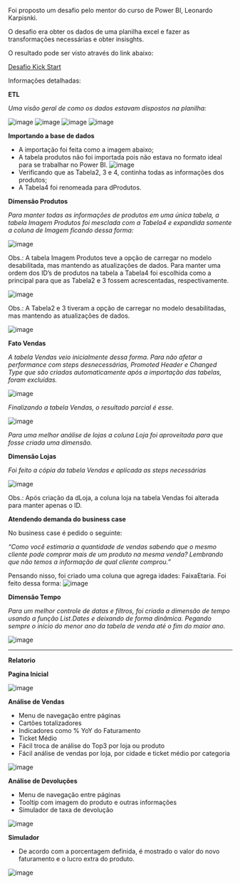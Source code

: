 Foi proposto um desafio pelo mentor do curso de Power BI, Leonardo Karpisnki.

O desafio era obter os dados de uma planilha excel e fazer as transformações necessárias e obter insisghts.

O resultado pode ser visto através do link abaixo:

[Desafio Kick Start](https://app.powerbi.com/view?r=eyJrIjoiMzhiODk2ZjktYzQ5NC00NTY4LTk1YzEtMzBlMDJjOTFiOTU2IiwidCI6ImFmMTJhMmZkLTI0NjgtNDA1OS1hNTFhLTYyZmRhM2U2OTBiNSJ9&pageName=ReportSection047258e706d600e79a61) 

Informações detalhadas:

**ETL**

*Uma visão geral de como os dados estavam dispostos na planilha:*

![image](https://user-images.githubusercontent.com/45804263/137970140-04e88e25-32ee-463f-9287-de45797298c5.png)
![image](https://user-images.githubusercontent.com/45804263/137970190-19fc02eb-1895-4a92-acd3-c196e5716fce.png)
![image](https://user-images.githubusercontent.com/45804263/137970211-dbc64187-235b-4dcc-b398-f4c671886b19.png)
![image](https://user-images.githubusercontent.com/45804263/137970226-c4e3fa42-f790-4ed7-9ff1-e78c82975917.png)

**Importando a base de dados**

- A importação foi feita como a imagem abaixo;
- A tabela produtos não foi importada pois não estava no formato ideal para se trabalhar no Power BI.
![image](https://user-images.githubusercontent.com/45804263/137970257-eeddfc93-3a86-4328-b7d3-076b0cb05848.png)
- Verificando que as Tabela2, 3 e 4, continha todas as informações dos produtos;
- A Tabela4 foi renomeada para dProdutos.

**Dimensão Produtos**

*Para manter todas as informações de produtos em uma única tabela, a tabela Imagem Produtos foi mesclada com a Tabela4 e expandida somente a coluna de Imagem ficando dessa forma:* 

![image](https://user-images.githubusercontent.com/45804263/137970317-9c7a832c-26c1-4205-987a-1ea007758e5c.png)

Obs.: A tabela Imagem Produtos teve a opção de carregar no modelo desabilitada, mas mantendo as atualizações de dados.
Para manter uma ordem dos ID’s de produtos na tabela a Tabela4 foi escolhida como a principal para que as Tabela2 e 3 fossem acrescentadas, respectivamente.

![image](https://user-images.githubusercontent.com/45804263/137970674-7b2d44b0-dc13-4aef-a749-1dafcd7f6128.png)


Obs.: A Tabela2 e 3 tiveram a opção de carregar no modelo desabilitadas, mas mantendo as atualizações de dados.

![image](https://user-images.githubusercontent.com/45804263/137969695-c1a6a684-ebf8-4cce-ab32-1c3078ac0069.png)

**Fato Vendas**

*A tabela Vendas veio inicialmente dessa forma.
Para não afetar a performance com steps desnecessárias, Promoted Header e Changed Type que são criadas automaticamente após a importação das tabelas, foram excluídas.*

![image](https://user-images.githubusercontent.com/45804263/137970073-b6755af8-0f37-4d4f-be29-d4d4124558fe.png)

*Finalizando a tabela Vendas, o resultado parcial é esse.*

![image](https://user-images.githubusercontent.com/45804263/137970385-1ceee731-0155-46f9-a140-230d8aa41f9c.png)

*Para uma melhor análise de lojas a coluna Loja foi aproveitada para que fosse criada uma dimensão.*

**Dimensão Lojas**

*Foi feito a cópia da tabela Vendas e aplicada as steps necessárias*

![image](https://user-images.githubusercontent.com/45804263/137970966-e5a7c8d4-5aaa-41fe-9d5d-a6ff38135224.png)

Obs.: Após criação da dLoja, a coluna loja na tabela Vendas foi alterada para manter apenas o ID.

**Atendendo demanda do business case**

No business case é pedido o seguinte:

*“Como você estimaria a quantidade de vendas sabendo que o mesmo cliente
pode comprar mais de um produto na mesma venda? Lembrando que não
temos a informação de qual cliente comprou.”*

Pensando nisso, foi criado uma coluna que agrega idades: FaixaEtaria.
Foi feito dessa forma:
![image](https://user-images.githubusercontent.com/45804263/137971124-79f64975-3aaa-4727-a843-d97eff0ebc86.png)

**Dimensão Tempo**

*Para um melhor controle de datas e filtros, foi criada a dimensão de tempo usando a função List.Dates e deixando de forma dinâmica. Pegando sempre o início do menor ano da tabela de venda até o fim do maior ano.*

![image](https://user-images.githubusercontent.com/45804263/137971207-66ee7096-ef37-4da6-a601-e67e62346368.png)

----------------------------------------------------------------------------------------------------------------------------------------------------------------------

**Relatorio**

**Pagina Inicial**

![image](https://user-images.githubusercontent.com/45804263/137971341-0e545af9-a626-410e-bec1-3562d94f3bd9.png)

**Análise de Vendas**

- Menu de navegação entre páginas
- Cartões totalizadores
- Indicadores como % YoY do Faturamento
- Ticket Médio
- Fácil troca de análise do Top3 por loja ou produto
- Fácil análise de vendas por loja, por cidade e ticket médio por categoria

![image](https://user-images.githubusercontent.com/45804263/137971678-de89e226-42c3-4522-a2b2-da69c3801988.png)

**Análise de Devoluções**

- Menu de navegação entre páginas
- Tooltip com imagem do produto e outras informações
- Simulador de taxa de devolução

![image](https://user-images.githubusercontent.com/45804263/137971910-3b0cde0b-6b07-4570-884c-e7f455aa04ca.png)

**Simulador**
- De acordo com a porcentagem definida, é mostrado o valor do novo faturamento e o lucro extra do produto.

![image](https://user-images.githubusercontent.com/45804263/137971798-a17b970c-7ca4-434d-a066-65f7b0646993.png)
